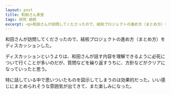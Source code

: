 ```yaml
---
layout: post
title: 和田さん来室
tags: 研究 結核
excerpt: <p>和田さんが訪問してくださったので、結核プロジェクトの進め方（まとめ方）をディスカッションした。</p>
---
```


和田さんが訪問してくださったので、結核プロジェクトの進め方（まとめ方）をディスカッションした。

ディスカッションというよりは、和田さんが話す内容を理解できるように必死について行くことが多いのだが、質問などを繰り返すうちに、方針などがクリアになっていったと思う。

特に話している中で思いついたものを図示してしまうのは効果的だった。いい感じにまとめられそうな雰囲気が出てきて、また楽しみになった。
